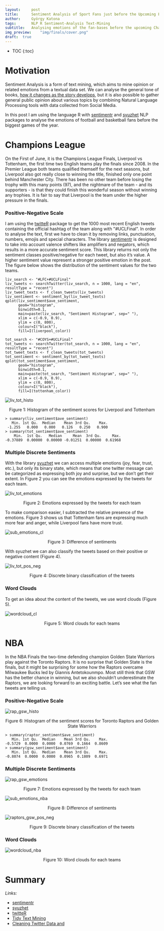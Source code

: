 ```yaml
---
layout:     post
title:      Sentiment Analysis of Sport Fans just before the Upcoming Finals
author:     György Katona
tags: 		NLP R Sentiment-Analysis Text-Mining
subtitle:   Analysing emotions of the fan-bases before the upcoming Champions League and NBA Finals
img_preview:	"img/finals/cover.png"
draft:	true
---
```


* TOC
{:toc}

# Motivation

Sentiment Analysis is a form of text mining, which aims to mine opinion or related emotions from a textual data set. We can analyse the general tone of books, [how it changes as the story develops](https://www.tidytextmining.com/sentiment.html), but it is also possible to gather general public opinion about various topics by combining Natural Language Processing tools with data collected from Social Media.

In this post I am using the language R with [sentimentr](https://github.com/trinker/sentimentr) and [syuzhet](https://github.com/mjockers/syuzhet) NLP packages to analyse the emotions of football and basketball fans before the biggest games of the year.

# Champions League

On the First of June, it is the Champions League Finals, Liverpool vs Tottenham, the first time two English teams play the finals since 2008. In the Premier League both teams qualified themself for the next seasons, but Liverpool also got really close to winning the title, finished only one point behind Manchester City. There has been no other team before losing the trophy with this many points (97), and the nightmare of the team - and its supporters - is that they could finish this wonderful season without winning any trophies. It is fair to say that Liverpool is the team under the higher pressure in the finals.

### Positive-Negative Scale

I am using the [twitteR](https://cran.r-project.org/web/packages/twitteR/README.html) package to get the 1000 most recent English tweets containing the official hashtag of the team along with "#UCLFinal". In order to analyse the text, first we have to clean it by removing links, punctuation, numbers, emojis and special characters. The library [sentimentr](https://github.com/trinker/sentimentr) is designed to take into account valence shifters like amplifiers and negators, which results in a more accurate sentiment score. This library returns not only the sentiment classes positive/negative for each tweet, but also it’s value. A higher sentiment value represent a stronger positive emotion in the post. The figure below shows the distribution of the sentiment values for the two teams.

```
liv_search <- "#LFC+#UCLFinal"
liv_tweets <- searchTwitter(liv_search, n = 1000, lang = "en", resultType = "recent")
liv_tweet_texts <- f_clean_tweets(liv_tweets)
liv_sentiment <- sentiment_by(liv_tweet_texts)
qplot(liv_sentiment$ave_sentiment,
      geom="histogram",
      binwidth=0.1,
      main=paste(liv_search, "Sentiment Histogram", sep=" "),
      xlim = c(-0.9, 0.9),
      ylim = c(0, 800),
      colour=I("black"),
      fill=I(liverpool_color))

tot_search <- "#COYS+#UCLFinal"
tot_tweets <- searchTwitter(tot_search, n = 1000, lang = "en", resultType = "recent")
tot_tweet_texts <- f_clean_tweets(tot_tweets)
tot_sentiment <- sentiment_by(tot_tweet_texts)
qplot(tot_sentiment$ave_sentiment,
      geom="histogram",
      binwidth=0.1,
      main=paste(tot_search, "Sentiment Histogram", sep=" "),
      xlim = c(-0.9, 0.9),
      ylim = c(0, 800),
      colour=I("black"),
      fill=I(tottenham_color))
```

![liv_tot_histo](https://georgekatona.com/img/finals/liv_tot_histo.png)
<p align="center">Figure 1: Histogram of the sentiment scores for Liverpool and Tottenham</p>

```
> summary(liv_sentiment$ave_sentiment)
   Min. 1st Qu.  Median    Mean 3rd Qu.    Max.
 -1.255   0.000   0.000   0.126   0.250   0.900
> summary(tot_sentiment$ave_sentiment)
    Min.  1st Qu.   Median     Mean  3rd Qu.     Max.
-0.37889  0.00000  0.00000 -0.01251  0.00000  0.61968
```

### Multiple Discrete Sentiments

With the library [syuzhet]() we can access multiple emotions (joy, fear, trust, etc.), but only its binary state, which means that one twitter message can be categorized as expressing both joy and surprise, but we don’t get their extent. In Figure 2 you can see the emotions expressed by the tweets for each team.

![liv_tot_emotions](https://georgekatona.com/img/finals/liv_tot_emotions.png)
<p align="center">Figure 2: Emotions expressed by the tweets for each team</p>

To make comparison easier, I subtracted the relative presence of the emotions. Figure 3 shows us that Tottenham fans are expressing much more fear and anger, while Liverpool fans have more trust.

![sub_emotions_cl](https://georgekatona.com/img/finals/sub_emotions_cl.png)
<p align="center">Figure 3: Difference of sentiments</p>

With syuzhet we can also classify the tweets based on their positive or negative content (Figure 4).

![liv_tot_pos_neg](https://georgekatona.com/img/finals/liv_tot_pos_neg.png)
<p align="center">Figure 4: Discrete binary classification of the tweets</p>


### Word Clouds

To get an idea about the content of the tweets, we use word clouds (Figure 5).

![wordcloud_cl](https://georgekatona.com/img/finals/wordcloud_cl.png)
<p align="center">Figure 5: Word clouds for each teams</p>

# NBA

In the NBA Finals the two-time defending champion Golden State Warriors play against the Toronto Raptors. It is no surprise that Golden State is the finals, but it might be surprising for some how the Raptors overcame Milwaukee Bucks led by Giannis Antetokounmpo. Most still think that GSW has the better chance in winning, but we also shouldn’t underestimate the Raptors, we are looking forward to an exciting battle. Let’s see what the fan tweets are telling us.

### Positive-Negative Scale

![rap_gsw_histo](https://georgekatona.com/img/finals/rap_gsw_histo.png)
<p align="center">Figure 6: Histogram of the sentiment scores for Toronto Raptors and Golden State Warriors</p>

```
> summary(raptor_sentiment$ave_sentiment)
   Min. 1st Qu.  Median    Mean 3rd Qu.    Max.
-0.5729  0.0000  0.0000  0.0769  0.1664  0.8609
> summary(gsw_sentiment$ave_sentiment)
   Min. 1st Qu.  Median    Mean 3rd Qu.    Max.
-0.8074  0.0000  0.0000  0.0965  0.1809  0.6971
```

### Multiple Discrete Sentiments

![rap_gsw_emotions](https://georgekatona.com/img/finals/rap_gsw_emotions.png)
<p align="center">Figure 7: Emotions expressed by the tweets for each team</p>

![sub_emotions_nba](https://georgekatona.com/img/finals/sub_emotions_nba.png)
<p align="center">Figure 8: Difference of sentiments</p>

![raptors_gsw_pos_neg](https://georgekatona.com/img/finals/raptors_gsw_pos_neg.png)
<p align="center">Figure 9: Discrete binary classification of the tweets</p>

### Word Clouds

![wordcloud_nba](https://georgekatona.com/img/finals/wordcloud_nba.png)
<p align="center">Figure 10: Word clouds for each teams</p>

# Summary





*Links:*
- [sentimentr](https://github.com/trinker/sentimentr)
- [syuzhet](https://github.com/mjockers/syuzhet)
- [twitteR](https://cran.r-project.org/web/packages/twitteR/README.html)
- [Tidy Text Mining](https://www.tidytextmining.com/sentiment.html)
- [Cleaning Twitter Data and ](http://rpubs.com/kevinsis/sentiment2)
